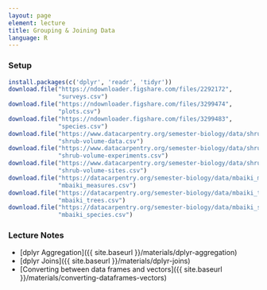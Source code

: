 ```yaml
---
layout: page
element: lecture
title: Grouping & Joining Data
language: R
---
```


### Setup

```r
install.packages(c('dplyr', 'readr', 'tidyr'))
download.file("https://ndownloader.figshare.com/files/2292172",
              "surveys.csv")
download.file("https://ndownloader.figshare.com/files/3299474",
              "plots.csv")
download.file("https://ndownloader.figshare.com/files/3299483",
              "species.csv")
download.file("https://www.datacarpentry.org/semester-biology/data/shrub-volume-data.csv",
              "shrub-volume-data.csv")
download.file("https://www.datacarpentry.org/semester-biology/data/shrub-volume-experiments.csv",
              "shrub-volume-experiments.csv")
download.file("https://www.datacarpentry.org/semester-biology/data/shrub-volume-sites.csv",
              "shrub-volume-sites.csv")
download.file("https://datacarpentry.org/semester-biology/data/mbaiki_measures.csv",
              "mbaiki_measures.csv")
download.file("https://datacarpentry.org/semester-biology/data/mbaiki_trees.csv",
              "mbaiki_trees.csv")
download.file("https://datacarpentry.org/semester-biology/data/mbaiki_species.csv",
              "mbaiki_species.csv")
```

### Lecture Notes

* [dplyr Aggregation]({{ site.baseurl }}/materials/dplyr-aggregation)
* [dplyr Joins]({{ site.baseurl }}/materials/dplyr-joins)
* [Converting between data frames and vectors]({{ site.baseurl }}/materials/converting-dataframes-vectors)
